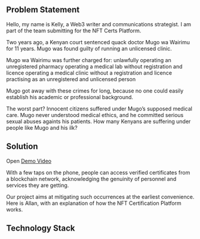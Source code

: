 ## Problem Statement

Hello, my name is Kelly, a Web3 writer and communications strategist.
I am part of the team submitting for the NFT Certs Platform.

Two years ago, a Kenyan court sentenced quack doctor Mugo wa Wairimu for 11 years. Mugo was found guilty of running an unlicensed clinic. 

Mugo wa Wairimu was further charged for:
unlawfully operating an unregistered pharmacy
operating a medical lab without registration and licence
operating a medical clinic without a registration and licence
practising as an unregistered and unlicensed person

Mugo got away with these crimes for long, because no one could easily establish his academic or professional background.

The worst part? Innocent citizens suffered under Mugo’s supposed medical care. Mugo never understood medical ethics, and he committed serious sexual abuses againts his patients. How many Kenyans are suffering under people like Mugo and his ilk?


## Solution
Open [Demo Video](https://youtu.be/SkRT-Hs1K_0) 

With a few taps on the phone, people can access verified certificates from a blockchain network, acknowledging the genuinity of personnel and services they are getting.

Our project aims at mitigating such occurrences at the earliest convenience. Here is Allan, with an explanation of how the NFT Certification Platform works.



## Technology Stack


